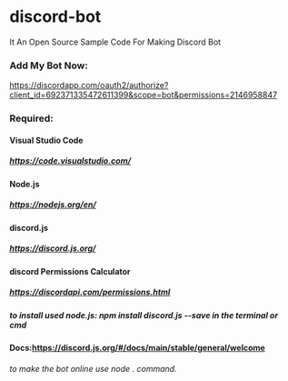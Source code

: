 # discord-bot
It An Open Source Sample Code For Making Discord Bot


### Add My Bot Now:
https://discordapp.com/oauth2/authorize?client_id=692371335472611399&scope=bot&permissions=2146958847

### Required:
#### Visual Studio Code
##### https://code.visualstudio.com/
#### Node.js
##### https://nodejs.org/en/
#### discord.js
##### https://discord.js.org/
#### discord Permissions Calculator
##### https://discordapi.com/permissions.html
##### to install used node.js: npm install discord.js --save in the terminal or cmd

#### Docs:https://discord.js.org/#/docs/main/stable/general/welcome

###### to make the bot online use node . command.
